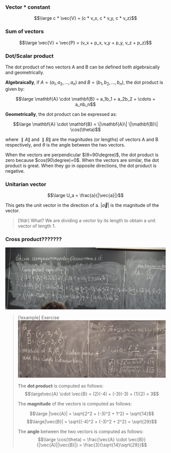 ### Vector * constant
$$\large c * \vec{V} = (c * v_x, c * v_y, c * v_z)$$

### Sum of vectors

$$\large \vec{V} + \vec{P} = (v_x + p_x, v_y + p_y, v_z + p_z)$$

### Dot/Scalar product

The dot product of two vectors A and B can be defined both algebraically and geometrically.

**Algebraically**, if $A=(a_1​,a_2​,…,a_n​)$ and $B=(b_1​,b_2​,…,b_n​)$, the dot product is given by:

$$\large \mathbf{A} \cdot \mathbf{B} = a_1b_1 + a_2b_2 + \cdots + a_nb_n$$

**Geometrically**, the dot product can be expressed as:

$$\large \mathbf{A} \cdot \mathbf{B} = \|\mathbf{A}\| \|\mathbf{B}\| \cos(\theta)$$

where $∥A∥$ and $∥B∥$ are the magnitudes (or lengths) of vectors A and B respectively, and $\theta$ is the angle between the two vectors.

When the vectors are perpendicular $(θ=90\degree)$, the dot product is zero because $cos(90\degree)=0$. 
When the vectors are similar, the dot product is great.
When they go in opposite directions, the dot product is negative.

### Unitarian vector

$$\large U_a = \frac{a}{|\vec{a}|}$$

This gets the unit vector in the direction of a.
$|\vec{a}|$ is the magnitude of the vector.


> [!tldr] What?
> We are dividing a vector by its length to obtain a unit vector of length 1.

### Cross product???????

![](../../z_images/Immagine%20WhatsApp%202024-02-26%20ore%2011.09.12_38062549.jpg)


> [!example] Exercise
> ![](../../z_images/Immagine%20WhatsApp%202024-02-26%20ore%2011.16.03_5d53c767.jpg)
> 
> The **dot product** is computed as follows:
> $$\large\vec{A} \cdot \vec{B} = (2)(-4) + (-3)(-3) + (1)(2) = 3$$
> 
> The **magnitude** of the vectors is computed as follows:
> 
> $$\large |\vec{A}| = \sqrt{2^2 + (-3)^2 + 1^2} = \sqrt{14}$$
$$\large|\vec{B}| = \sqrt{(-4)^2 + (-3)^2 + 2^2} = \sqrt{29}$$
> 
> The **angle** between the two vectors is computed as follows:
> $$\large \cos(\theta) = \frac{\vec{A} \cdot \vec{B}}{|\vec{A}||\vec{B}|} = \frac{3}{\sqrt{14}\sqrt{29}}$$

